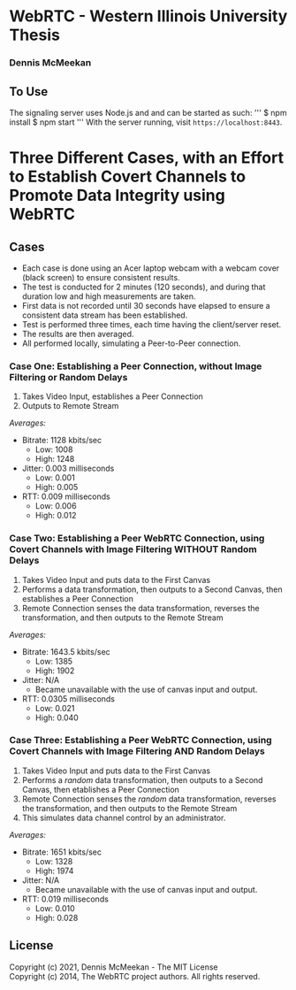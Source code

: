 # WebRTC - Western Illinois University Thesis
###    Dennis McMeekan

## To Use
The signaling server uses Node.js and and can be started as such:
'''
$ npm install
$ npm start
'''
With the server running, visit `https://localhost:8443`.

# Three Different Cases, with an Effort to Establish Covert Channels to Promote Data Integrity using WebRTC
## Cases
- Each case is done using an Acer laptop webcam with a webcam cover (black screen) to ensure consistent results.
- The test is conducted for 2 minutes (120 seconds), and during that duration low and high measurements are taken.
- First data is not recorded until 30 seconds have elapsed to ensure a consistent data stream has been established.
- Test is performed three times, each time having the client/server reset.
- The results are then averaged.
- All performed locally, simulating a Peer-to-Peer connection.
### Case One: Establishing a Peer Connection, without Image Filtering or Random Delays
1) Takes Video Input, establishes a Peer Connection
2) Outputs to Remote Stream

*Averages:*
- Bitrate:  1128 kbits/sec
  * Low:    1008
  * High:   1248
- Jitter: 0.003 milliseconds
  * Low:  0.001
  * High: 0.005
- RTT:    0.009 milliseconds
  * Low:  0.006
  * High: 0.012

### Case Two: Establishing a Peer WebRTC Connection, using Covert Channels with Image Filtering WITHOUT Random Delays
1) Takes Video Input and puts data to the First Canvas
2) Performs a data transformation, then outputs to a Second Canvas, then establishes a Peer Connection
3) Remote Connection senses the data transformation, reverses the transformation, and then outputs to the Remote Stream

*Averages:*
- Bitrate:  1643.5 kbits/sec
  * Low:    1385
  * High:   1902
- Jitter: N/A
  * Became unavailable with the use of canvas input and output.
- RTT:    0.0305 milliseconds
  * Low:  0.021 
  * High: 0.040 
### Case Three: Establishing a Peer WebRTC Connection, using Covert Channels with Image Filtering AND Random Delays
1) Takes Video Input and puts data to the First Canvas
2) Performs a *random* data transformation, then outputs to a Second Canvas, then etablishes a Peer Connection
3) Remote Connection senses the *random* data transformation, reverses the transformation, and then outputs to the Remote Stream
4) This simulates data channel control by an administrator.

*Averages:*
- Bitrate:  1651   kbits/sec
  * Low:    1328
  * High:   1974
- Jitter: N/A
  * Became unavailable with the use of canvas input and output.
- RTT:    0.019 milliseconds
  * Low:  0.010
  * High: 0.028
## License
Copyright (c) 2021, Dennis McMeekan - The MIT License
<br>
Copyright (c) 2014, The WebRTC project authors. All rights reserved.
</br>